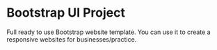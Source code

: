 # Bootstrap UI Project
Full ready to use Bootstrap website template.
You can use it to create a responsive websites for businesses/practice.
